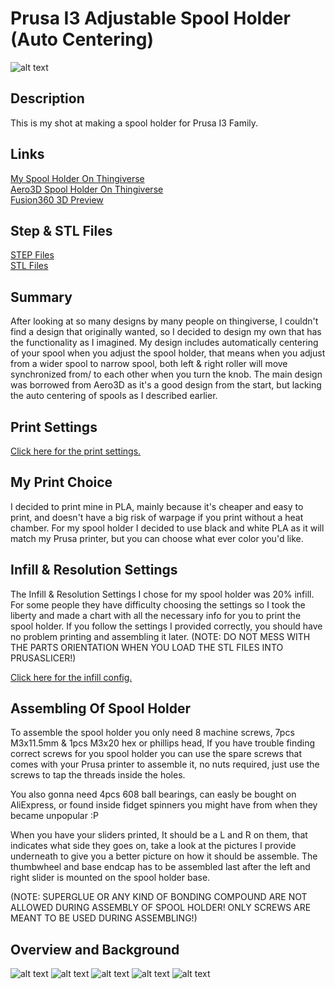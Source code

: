 # Prusa I3 Adjustable Spool Holder (Auto Centering)

![alt text](https://github.com/ProgramFreakHD/spool-holder/blob/main/Pictures/Fusion%20360%20Pictures/Transparant%20Background/Fusion360_EPcU3aeQii.png)

## Description

This is my shot at making a spool holder for Prusa I3 Family.

## Links

[My Spool Holder On Thingiverse](https://www.thingiverse.com/thing:5525781)\
[Aero3D Spool Holder On Thingiverse](https://www.thingiverse.com/thing:2362427)\
[Fusion360 3D Preview](https://gmail306847.autodesk360.com/g/shares/SH56a43QTfd62c1cd9681096767b71a6baea?viewState=NoIgbgDAdAjCA0IDeAdEAXAngBwKZoC40ARXAZwEsBzAOzXjQEMyzd1C0AOAE1wHYAnACYARjAC0fPkKHiALJwDGucYwDMnPpKUBWAGycxnAGacBaAL4gAukA)

## Step & STL Files

[STEP Files](https://github.com/ProgramFreakHD/Prusa-I3-Adjustable-Spool-Holder/tree/master/Spool%20Holder%20STEP%20Files)\
[STL Files](https://github.com/ProgramFreakHD/Prusa-I3-Adjustable-Spool-Holder/tree/master/Spool%20Holder%20STL%20Files)


## Summary

After looking at so many designs by many people on thingiverse, I couldn't find a design that originally wanted, so I decided to design my own that has the functionality as I imagined. My design includes automatically centering of your spool when you adjust the spool holder, that means when you adjust from a wider spool to narrow spool, both left & right roller will move synchronized from/ to each other when you turn the knob. The main design was borrowed from Aero3D as it's a good design from the start, but lacking the auto centering of spools as I described earlier.

## Print Settings

[Click here for the print settings.](https://github.com/ProgramFreakHD/spool-holder/blob/main/Configs/Print%20Settings.md)

## My Print Choice

I decided to print mine in PLA, mainly because it's cheaper and easy to print, and doesn't have a big risk of warpage if you print without a heat chamber. For my spool holder I decided to use black and white PLA as it will match my Prusa printer, but you can choose what ever color you'd like.

## Infill & Resolution Settings

The Infill & Resolution Settings I chose for my spool holder was 20% infill. For some people they have difficulty choosing the settings so I took the liberty and made a chart with all the necessary info for you to print the spool holder. If you follow the settings I provided correctly, you should have no problem printing and assembling it later.
(NOTE: DO NOT MESS WITH THE PARTS ORIENTATION WHEN YOU LOAD THE STL FILES INTO PRUSASLICER!)

[Click here for the infill config.](https://github.com/ProgramFreakHD/spool-holder/blob/main/Configs/Infill%20Config.md)

## Assembling Of Spool Holder

To assemble the spool holder you only need 8 machine screws, 7pcs M3x11.5mm & 1pcs M3x20 hex or phillips head, If you have trouble finding correct screws for you spool holder you can use the spare screws that comes with your Prusa printer to assemble it, no nuts required, just use the screws to tap the threads inside the holes.

You also gonna need 4pcs 608 ball bearings, can easly be bought on AliExpress, or found inside fidget spinners you might have from when they became unpopular :P

When you have your sliders printed, It should be a L and R on them, that indicates what side they goes on, take a look at the pictures I provide underneath to give you a better picture on how it should be assemble. The thumbwheel and base endcap has to be assembled last after the left and right slider is mounted on the spool holder base.

(NOTE: SUPERGLUE OR ANY KIND OF BONDING COMPOUND ARE NOT ALLOWED DURING ASSEMBLY OF SPOOL HOLDER! ONLY SCREWS ARE MEANT TO BE USED DURING ASSEMBLING!)

## Overview and Background

![alt text](https://github.com/ProgramFreakHD/spool-holder/blob/main/Pictures/Fusion%20360%20Pictures/Transparant%20Background/Fusion360_EPcU3aeQii.png)
![alt text](https://github.com/ProgramFreakHD/spool-holder/blob/main/Pictures/Fusion%20360%20Pictures/Transparant%20Background/Fusion360_HI3vvN6EnH.png)
![alt text](https://github.com/ProgramFreakHD/spool-holder/blob/main/Pictures/Fusion%20360%20Pictures/Transparant%20Background/Fusion360_OKTGHkgsn5.png)
![alt text](https://github.com/ProgramFreakHD/spool-holder/blob/main/Pictures/Fusion%20360%20Pictures/Transparant%20Background/Fusion360_b3O1EtHUrA.png)
![alt text](https://github.com/ProgramFreakHD/spool-holder/blob/main/Pictures/Fusion%20360%20Pictures/Transparant%20Background/NVIDIA_Share_ACAPjTKQYF.png)

